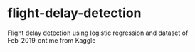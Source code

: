 # flight-delay-detection
Flight delay detection using logistic regression and dataset of Feb_2019_ontime from Kaggle
